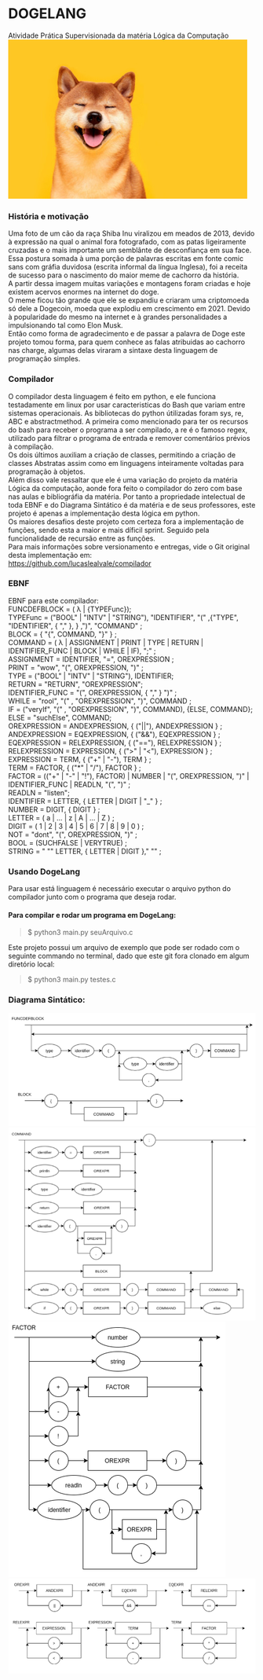 # DOGELANG
Atividade Prática Supervisionada da matéria Lógica da Computação  
![diagrama](/diagrams/dogeLogo.jpg)  

### História e motivação  
 Uma foto de um cão da raça Shiba Inu viralizou em meados de 2013, devido à expressão na qual o animal fora fotografado, com as patas ligeiramente cruzadas e o mais importante um semblânte de desconfiança em sua face.  
 Essa postura somada à uma porção de palavras escritas em fonte comic sans com gráfia duvidosa (escrita informal da língua Inglesa), foi a receita de sucesso para o nascimento do maior meme de cachorro da história.  
 A partir dessa imagem muitas variações e montagens foram criadas e hoje existem acervos enormes na internet do doge.  
 O meme ficou tão grande que ele se expandiu e criaram uma criptomoeda só dele a Dogecoin, moeda que explodiu em crescimento em 2021. Devido à popularidade do mesmo na internet e à grandes personalidades a impulsionando tal como Elon Musk.  
 Então como forma de agradecimento e de passar a palavra de Doge este projeto tomou forma, para quem conhece as falas atribuidas ao cachorro nas charge, algumas delas viraram a sintaxe desta linguagem de programação simples.  
  
### Compilador  
 O compilador desta linguagem é feito em python, e ele funciona testadamente em linux por usar caracteristicas do Bash que variam entre sistemas operacionais. As bibliotecas do python útilizadas foram sys, re, ABC e abstractmethod. A primeira como mencionado para ter os recursos do bash para receber o programa a ser compilado, a re é o famoso regex, utilizado para filtrar o programa de entrada e remover comentários prévios à compilação.  
 Os dois últimos auxiliam a criação de classes, permitindo a criação de classes Abstratas assim como em linguagens inteiramente voltadas para programação à objetos.  
 Além disso vale ressaltar que ele é uma variação do projeto da matéria Lógica da computação, aonde fora feito o compilador do zero com base nas aulas e bibliográfia da matéria. Por tanto a propriedade intelectual de toda EBNF e do Diagrama Sintático é da matéria e de seus professores, este projeto é apenas a implementação desta lógica em python.  
 Os maiores desafios deste projeto com certeza fora a implementação de funções, sendo esta a maior e mais díficil sprint. Seguido pela funcionalidade de recursão entre as funções.  
 Para mais informações sobre versionamento e entregas, vide o Git original desta implementação em:  
 https://github.com/lucaslealvale/compilador  
   
### EBNF  

EBNF para este compilador:  
FUNCDEFBLOCK = ( λ | {TYPEFunc});  
TYPEFunc = ("BOOL" | "INTV" | "STRING"), "IDENTIFIER", "(" ,{"TYPE", "IDENTIFIER", { "," }, } ,")", "COMMAND" ;  
BLOCK = { "{", COMMAND, "}" } ;  
COMMAND = ( λ | ASSIGNMENT | PRINT | TYPE | RETURN | IDENTIFIER_FUNC | BLOCK | WHILE | IF), ";" ;  
ASSIGNMENT = IDENTIFIER, "=", OREXPRESSION ;  
PRINT = "wow", "(", OREXPRESSION, ")" ;  
TYPE = ("BOOL" | "INTV" | "STRING"), IDENTIFIER;  
RETURN = "RETURN", "OREXPRESSION";  
IDENTIFIER_FUNC = "(", OREXPRESSION, { "," } ")" ;  
WHILE = "rool", "(" , "OREXPRESSION", ")", COMMAND ;  
IF = ("veryIf", "(" , "OREXPRESSION", ")", COMMAND), {ELSE, COMMAND};  
ELSE = "suchElse", COMMAND;   
OREXPRESSION = ANDEXPRESSION, { ("||"), ANDEXPRESSION } ;  
ANDEXPRESSION = EQEXPRESSION, { ("&&"), EQEXPRESSION } ;  
EQEXPRESSION = RELEXPRESSION, { ("=="), RELEXPRESSION } ;  
RELEXPRESSION = EXPRESSION, { (">" | "<"), EXPRESSION } ;  
EXPRESSION = TERM, { ("+" | "-"), TERM } ;  
TERM = FACTOR, { ("*" | "/"), FACTOR } ;  
FACTOR = (("+" | "-" | "!"), FACTOR) | NUMBER | "(", OREXPRESSION, ")" | IDENTIFIER_FUNC | READLN, "(", ")" ;  
READLN = "listen";  
IDENTIFIER = LETTER, { LETTER | DIGIT | "_" } ;  
NUMBER = DIGIT, { DIGIT } ;  
LETTER = ( a | ... | z | A | ... | Z ) ;  
DIGIT = ( 1 | 2 | 3 | 4 | 5 | 6 | 7 | 8 | 9 | 0 ) ;  
NOT =  "dont", "(", OREXPRESSION, ")" ;  
BOOL = (SUCHFALSE | VERYTRUE) ;  
STRING = " "" LETTER, { LETTER | DIGIT }," "" ;  
 
### Usando DogeLang  
Para usar está linguagem é necessário executar o arquivo python do compilador junto com o programa que deseja rodar.  
 #### Para compilar e rodar um programa em DogeLang:  

> $ python3 main.py seuArquivo.c 


Este projeto possui um arquivo de exemplo que pode ser rodado com o seguinte commando no terminal, dado que este git fora clonado em algum diretório local:  

> $ python3 main.py testes.c

  
### Diagrama Sintático:  
  
![diagrama](/diagrams/block.PNG)  
![diagrama](/diagrams/command.PNG)  
![diagrama](/diagrams/factor.PNG)  
![diagrama](/diagrams/binOP.PNG)  
